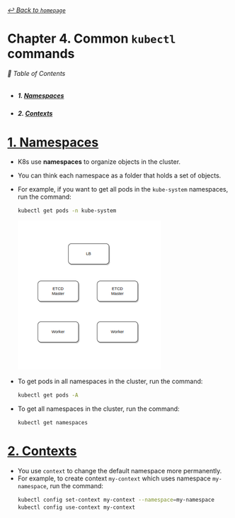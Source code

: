###### [_↩ Back to `homepage`_](./../../README.md)

# Chapter 4. Common `kubectl` commands

###### 🌈 Table of Contents
  - ##### 1. [Namespaces](#1-namespaces-1)
  - ##### 2. [Contexts](#2-contexts-1)

# [1. Namespaces](#1-namespaces)
- K8s use **namespaces** to organize objects in the cluster.
- You can think each namespace as a folder that holds a set of objects.
- For example, if you want to get all pods in the `kube-system` namespaces, run the command:
  ```bash
  kubectl get pods -n kube-system
  ```
  ![](./img/01.png)

- To get pods in all namespaces in the cluster, run the command:
  ```bash
  kubectl get pods -A
  ```

- To get all namespaces in the cluster, run the command:
  ```bash
  kubectl get namespaces
  ```

# [2. Contexts](#2-contexts)
- You use `context` to change the default namespace more permanently.
- For example, to create context `my-context` which uses namespace `my-namespace`, run the command:
  ```bash
  kubectl config set-context my-context --namespace=my-namespace
  kubectl config use-context my-context
  ```

  